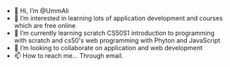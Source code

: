 - 👋 Hi, I’m @UmmAli
- 👀 I’m interested in learning lots of application development and courses which are free online
- 🌱 I’m currently learning scratch CS50S1 introduction to programming with scratch and cs50's web programming with Phyton and JavaScript
- 💞️ I’m looking to collaborate on application and web development
- 📫 How to reach me... Through email.

<!---
UmmAli/UmmAli is a ✨ special ✨ repository because its `README.md` (this file) appears on your GitHub profile.
You can click the Preview link to take a look at your changes.
--->
